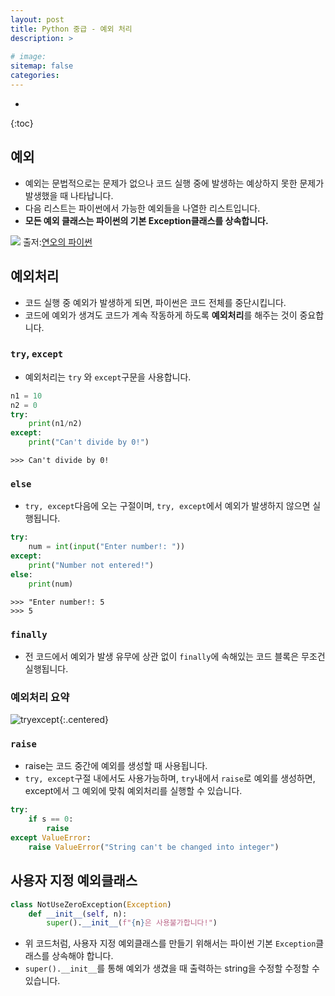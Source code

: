 ```yaml
---
layout: post
title: Python 중급 - 예외 처리
description: >
    
# image: 
sitemap: false
categories:
---
```


* 
{:toc}

## 예외
- 예외는 문법적으로는 문제가 없으나 코드 실행 중에 발생하는 예상하지 못한 문제가 발생했을 때 나타납니다.
- 다음 리스트는 파이썬에서 가능한 예외들을 나열한 리스트입니다.
- **모든 예외 클래스는 파이썬의 기본 Exception클래스를 상속합니다.**

![](../assets/img/zerobase/exceptionclass.png)
출저:[연오의 파이썬](https://python.bakyeono.net/chapter-9-4.html)

## 예외처리
- 코드 실행 중 예외가 발생하게 되면, 파이썬은 코드 전체를 중단시킵니다.
- 코드에 예외가 생겨도 코드가 계속 작동하게 하도록 **예외처리**를 해주는 것이 중요합니다.

### `try`, `except`
- 예외처리는 `try` 와 `except`구문을 사용합니다.
```python
n1 = 10
n2 = 0
try:
    print(n1/n2)
except:
    print("Can't divide by 0!")
```
```
>>> Can't divide by 0!
```

### `else`
- `try, except`다음에 오는 구절이며, `try, except`에서 예외가 발생하지 않으면 실행됩니다.
```python
try:
    num = int(input("Enter number!: "))
except:
    print("Number not entered!")
else:
    print(num)
```
```
>>> "Enter number!: 5 
>>> 5
```

### `finally`
- 전 코드에서 예외가 발생 유무에 상관 없이 `finally`에 속해있는 코드 블록은 무조건 실행됩니다. 

### 예외처리 요약
![tryexcept](../assets/img/zerobase/tryexcept.png){:.centered}

### `raise`
- raise는 코드 중간에 예외를 생성할 때 사용됩니다.
- `try, except`구절 내에서도 사용가능하며, `try`내에서 `raise`로 예외를 생성하면, except에서 그 예외에 맞춰 예외처리를 실행할 수 있습니다.
```python
try:
    if s == 0:
        raise 
except ValueError:
    raise ValueError("String can't be changed into integer")
```

## 사용자 지정 예외클래스
```python
class NotUseZeroException(Exception)
    def __init__(self, n):
        super().__init__(f"{n}은 사용불가합니다!")
```
- 위 코드처럼, 사용자 지정 예외클래스를 만들기 위해서는 파이썬 기본 `Exception`클래스를 상속해야 합니다. 
- `super().__init__`를 통해 예외가 생겼을 때 출력하는 string을 수정할 수정할 수 있습니다.
